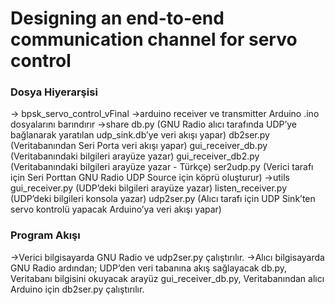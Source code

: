 # Designing an end-to-end communication channel for servo control
### Dosya Hiyerarşisi
-> bpsk_servo_control_vFinal
	->arduino
		receiver ve transmitter Arduino .ino dosyalarını barındırır
	->share
		db.py 
		(GNU Radio alıcı tarafında UDP’ye bağlanarak yaratılan udp_sink.db’ye veri akışı yapar)
		db2ser.py
		(Veritabanından Seri Porta veri akışı yapar)
		gui_receiver_db.py
		(Veritabanındaki bilgileri arayüze yazar)
		gui_receiver_db2.py
		(Veritabanındaki bilgileri arayüze yazar - Türkçe)
		ser2udp.py
		(Verici tarafı için Seri Porttan GNU Radio UDP Source için köprü oluşturur)
	->utils
		gui_receiver.py
		(UDP’deki bilgileri arayüze yazar)
		listen_receiver.py
		(UDP’deki bilgileri konsola yazar)
		udp2ser.py
		(Alıcı tarafı için UDP Sink’ten servo kontrolü yapacak Arduino’ya veri akışı yapar)

### Program Akışı
->Verici bilgisayarda GNU Radio ve udp2ser.py çalıştırılır.	
->Alıcı bilgisayarda GNU Radio ardından;
UDP’den veri tabanına akış sağlayacak db.py,
Veritabanı bilgisini okuyacak arayüz gui_receiver_db.py,
Veritabanından alıcı Arduino için db2ser.py çalıştırılır.
	
